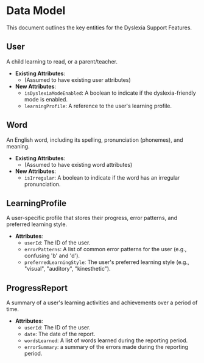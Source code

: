 # Data Model

This document outlines the key entities for the Dyslexia Support Features.

## User

A child learning to read, or a parent/teacher.

- **Existing Attributes**:
  - (Assumed to have existing user attributes)
- **New Attributes**:
  - `isDyslexiaModeEnabled`: A boolean to indicate if the dyslexia-friendly mode is enabled.
  - `learningProfile`: A reference to the user's learning profile.

## Word

An English word, including its spelling, pronunciation (phonemes), and meaning.

- **Existing Attributes**:
  - (Assumed to have existing word attributes)
- **New Attributes**:
  - `isIrregular`: A boolean to indicate if the word has an irregular pronunciation.

## LearningProfile

A user-specific profile that stores their progress, error patterns, and preferred learning style.

- **Attributes**:
  - `userId`: The ID of the user.
  - `errorPatterns`: A list of common error patterns for the user (e.g., confusing 'b' and 'd').
  - `preferredLearningStyle`: The user's preferred learning style (e.g., "visual", "auditory", "kinesthetic").

## ProgressReport

A summary of a user's learning activities and achievements over a period of time.

- **Attributes**:
  - `userId`: The ID of the user.
  - `date`: The date of the report.
  - `wordsLearned`: A list of words learned during the reporting period.
  - `errorSummary`: a summary of the errors made during the reporting period.
